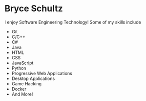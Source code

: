 # Bryce Schultz

I enjoy Software Engineering Technology!
Some of my skills include
- Git
- C/C++
- C#
- Java
- HTML
- CSS
- JavaScript
- Python
- Progressive Web Applications
- Desktop Applications
- Game Hacking
- Docker
- And More!
